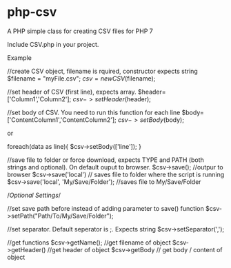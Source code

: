 # php-csv
A PHP simple class for creating CSV files for PHP 7

Include CSV.php in your project.

Example

//create CSV object, filename is rquired, constructor expects string
$filename = "myFile.csv";
$csv = new CSV($filename);

//set header of CSV (first line), expects array. 
$header=['Column1','Column2'];
$csv->setHeader($header);

//set body of CSV. You need to run this function for each line
$body=['ContentColumn1','ContentColumn2'];
$csv->setBody($body);

or

foreach(data as line){
  $csv->setBody(['line']);
}

//save file to folder or force download, expects TYPE and PATH (both strings and optional). On default ouput to browser. 
$csv->save(); //outpur to browser
$csv->save('local') // saves file to folder where the script is running
$csv->save('local', 'My/Save/Folder'); //saves file to My/Save/Folder

/*Optional Settings*/

//set save path before instead of adding parameter to save() function
$csv->setPath("Path/To/My/Save/Folder");

//set separator. Default seperator is ;. Expects string
$csv->setSeparator(',');

 //get functions
 $csv->getName(); //get filename of object
 $csv->getHeader() //get header of object
 $csv->getBody // get body / content of object



